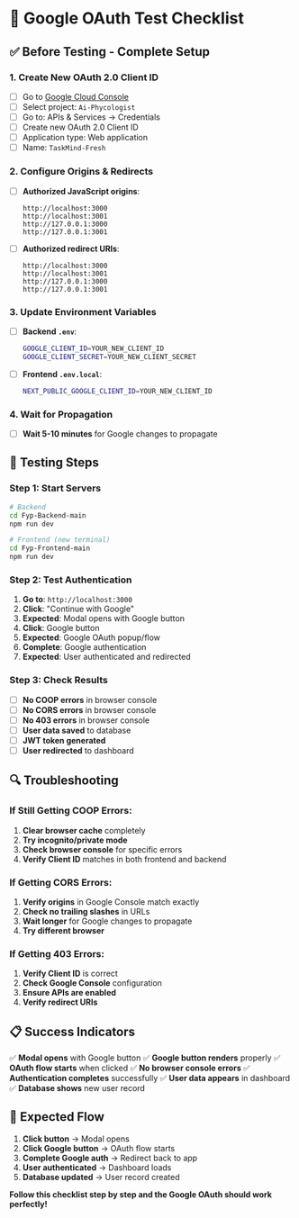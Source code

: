 # 🧪 Google OAuth Test Checklist

## ✅ **Before Testing - Complete Setup**

### **1. Create New OAuth 2.0 Client ID**
- [ ] Go to [Google Cloud Console](https://console.cloud.google.com/)
- [ ] Select project: `Ai-Phycologist`
- [ ] Go to: APIs & Services → Credentials
- [ ] Create new OAuth 2.0 Client ID
- [ ] Application type: Web application
- [ ] Name: `TaskMind-Fresh`

### **2. Configure Origins & Redirects**
- [ ] **Authorized JavaScript origins**:
  ```
  http://localhost:3000
  http://localhost:3001
  http://127.0.0.1:3000
  http://127.0.0.1:3001
  ```
- [ ] **Authorized redirect URIs**:
  ```
  http://localhost:3000
  http://localhost:3001
  http://127.0.0.1:3000
  http://127.0.0.1:3001
  ```

### **3. Update Environment Variables**
- [ ] **Backend `.env`**:
  ```bash
  GOOGLE_CLIENT_ID=YOUR_NEW_CLIENT_ID
  GOOGLE_CLIENT_SECRET=YOUR_NEW_CLIENT_SECRET
  ```
- [ ] **Frontend `.env.local`**:
  ```bash
  NEXT_PUBLIC_GOOGLE_CLIENT_ID=YOUR_NEW_CLIENT_ID
  ```

### **4. Wait for Propagation**
- [ ] **Wait 5-10 minutes** for Google changes to propagate

## 🚀 **Testing Steps**

### **Step 1: Start Servers**
```bash
# Backend
cd Fyp-Backend-main
npm run dev

# Frontend (new terminal)
cd Fyp-Frontend-main
npm run dev
```

### **Step 2: Test Authentication**
1. **Go to**: `http://localhost:3000`
2. **Click**: "Continue with Google"
3. **Expected**: Modal opens with Google button
4. **Click**: Google button
5. **Expected**: Google OAuth popup/flow
6. **Complete**: Google authentication
7. **Expected**: User authenticated and redirected

### **Step 3: Check Results**
- [ ] **No COOP errors** in browser console
- [ ] **No CORS errors** in browser console
- [ ] **No 403 errors** in browser console
- [ ] **User data saved** to database
- [ ] **JWT token generated**
- [ ] **User redirected** to dashboard

## 🔍 **Troubleshooting**

### **If Still Getting COOP Errors:**
1. **Clear browser cache** completely
2. **Try incognito/private mode**
3. **Check browser console** for specific errors
4. **Verify Client ID** matches in both frontend and backend

### **If Getting CORS Errors:**
1. **Verify origins** in Google Console match exactly
2. **Check no trailing slashes** in URLs
3. **Wait longer** for Google changes to propagate
4. **Try different browser**

### **If Getting 403 Errors:**
1. **Verify Client ID** is correct
2. **Check Google Console** configuration
3. **Ensure APIs are enabled**
4. **Verify redirect URIs**

## 📋 **Success Indicators**

✅ **Modal opens** with Google button
✅ **Google button renders** properly
✅ **OAuth flow starts** when clicked
✅ **No browser console errors**
✅ **Authentication completes** successfully
✅ **User data appears** in dashboard
✅ **Database shows** new user record

## 🎯 **Expected Flow**

1. **Click button** → Modal opens
2. **Click Google button** → OAuth flow starts
3. **Complete Google auth** → Redirect back to app
4. **User authenticated** → Dashboard loads
5. **Database updated** → User record created

**Follow this checklist step by step and the Google OAuth should work perfectly!**
